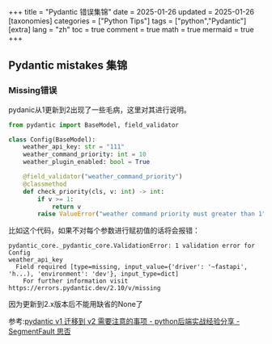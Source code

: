 

+++
title = "Pydantic 错误集锦"
date = 2025-01-26
updated = 2025-01-26
[taxonomies]
categories = ["Python Tips"]
tags = ["python","Pydantic"]
[extra]
lang = "zh"
toc = true
comment = true
math = true
mermaid = true
+++


## Pydantic mistakes 集锦

### Missing错误

pydanic从1更新到2出现了一些毛病，这里对其进行说明。

```python 
from pydantic import BaseModel, field_validator

class Config(BaseModel):
    weather_api_key: str = "111"
    weather_command_priority: int = 10
    weather_plugin_enabled: bool = True

    @field_validator("weather_command_priority")
    @classmethod
    def check_priority(cls, v: int) -> int:
        if v >= 1:
            return v
        raise ValueError("weather command priority must greater than 1")
```

比如这个代码，如果不对每个参数进行赋初值的话将会报错：

```shell
pydantic_core._pydantic_core.ValidationError: 1 validation error for Config
weather_api_key
  Field required [type=missing, input_value={'driver': '~fastapi', 'h...), 'environment': 'dev'}, input_type=dict]
    For further information visit https://errors.pydantic.dev/2.10/v/missing
```

因为更新到2.x版本后不能用缺省的None了

参考:[pydantic v1 迁移到 v2 需要注意的事项 - python后端实战经验分享 - SegmentFault 思否](https://segmentfault.com/a/1190000044459293)

